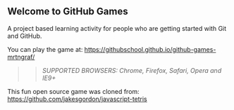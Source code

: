 ## Welcome to GitHub Games

A project based learning activity for people who are getting started with Git and GitHub.

You can play the game at: https://githubschool.github.io/github-games-mrtngraf/

>> _*SUPPORTED BROWSERS*: Chrome, Firefox, Safari, Opera and IE9+_

This fun open source game was cloned from: https://github.com/jakesgordon/javascript-tetris
